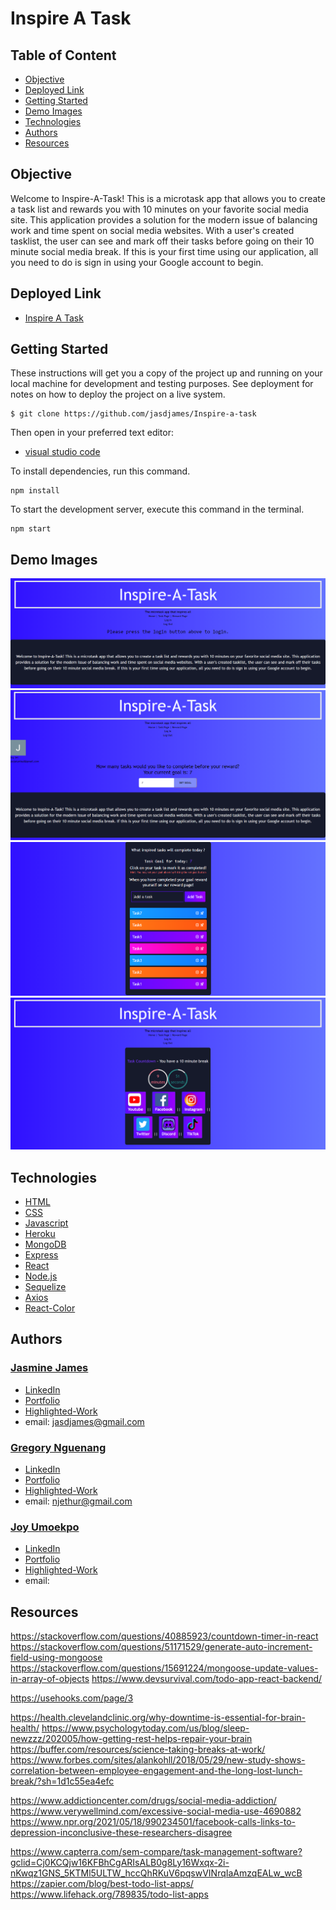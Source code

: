 # Inspire A Task

## Table of Content

- [Objective](#objective)
- [Deployed Link](#deployed-link)
- [Getting Started](#getting-started)
- [Demo Images](#demo-images)
- [Technologies](#technologies)
- [Authors](#authors)
- [Resources](#resources)

## Objective

Welcome to Inspire-A-Task! This is a microtask app that allows you to create a task list and rewards you with 10 minutes on your favorite social media site. This application provides a solution for the modern issue of balancing work and time spent on social media websites. With a user's created tasklist, the user can see and mark off their tasks before going on their 10 minute social media break. If this is your first time using our application, all you need to do is sign in using your Google account to begin.

## Deployed Link

- [Inspire A Task](https://inspire-a-task.herokuapp.com/)

## Getting Started

These instructions will get you a copy of the project up and running on your local machine for development and testing purposes. See deployment for notes on how to deploy the project on a live system.

```
$ git clone https://github.com/jasdjames/Inspire-a-task

```

Then open in your preferred text editor:

- [visual studio code](https://code.visualstudio.com/)

To install dependencies, run this command.

```
npm install
```

To start the development server, execute this command in the terminal.

```
npm start
```

## Demo Images

![screenshot](Images/image1.png)
![screenshot](Images/image2.png)
![screenshot](Images/image3.png)
![screenshot](Images/image4.png)

## Technologies

- [HTML](https://developer.mozilla.org/en-US/docs/Web/HTML)
- [CSS](https://developer.mozilla.org/en-US/docs/Web/CSS)
- [Javascript](https://developer.mozilla.org/en-US/docs/Web/JavaScrip)
- [Heroku](https://www.heroku.com/)
- [MongoDB](https://www.mongodb.com/)
- [Express](https://expressjs.com/)
- [React](https://reactjs.org/)
- [Node.js](https://nodejs.org/en/)
- [Sequelize](https://sequelize.org/)
- [Axios](https://www.npmjs.com/package/axios)
- [React-Color](https://casesandberg.github.io/react-color/)

## Authors

### [Jasmine James](https://github.com/jasdjames)

- [LinkedIn](https://www.linkedin.com/in/jasdjames/)
- [Portfolio](https://romantic-mestorf-3ca35a.netlify.app/)
- [Highlighted-Work](https://booksbooksbooks-react.herokuapp.com/)
- email: jasdjames@gmail.com

### [Gregory Nguenang](https://github.com/NGUENANG7)

- [LinkedIn](https://www.linkedin.com/in/regory-nguenang/)
- [Portfolio](https://fierce-harbor-88005.herokuapp.com/)
- [Highlighted-Work](https://q-jones92.github.io/Style-With-My-Weather-App/)
- email: njethur@gmail.com

### [Joy Umoekpo](https://github.com/JoyUmoekpo)

- [LinkedIn](https://www.linkedin.com/in/joyumoekpo/)
- [Portfolio](https://joyumoekpo.github.io/portfolio.html)
- [Highlighted-Work](https://joys-tech-blog.herokuapp.com/)
- email:

## Resources

https://stackoverflow.com/questions/40885923/countdown-timer-in-react
https://stackoverflow.com/questions/51171529/generate-auto-increment-field-using-mongoose
https://stackoverflow.com/questions/15691224/mongoose-update-values-in-array-of-objects
https://www.devsurvival.com/todo-app-react-backend/

<!-- Local Storage -->

https://usehooks.com/page/3

<!-- Brain Health article  -->

https://health.clevelandclinic.org/why-downtime-is-essential-for-brain-health/
https://www.psychologytoday.com/us/blog/sleep-newzzz/202005/how-getting-rest-helps-repair-your-brain
https://buffer.com/resources/science-taking-breaks-at-work/
https://www.forbes.com/sites/alankohll/2018/05/29/new-study-shows-correlation-between-employee-engagement-and-the-long-lost-lunch-break/?sh=1d1c55ea4efc

<!-- Social Media Addiction  -->

https://www.addictioncenter.com/drugs/social-media-addiction/
https://www.verywellmind.com/excessive-social-media-use-4690882
https://www.npr.org/2021/05/18/990234501/facebook-calls-links-to-depression-inconclusive-these-researchers-disagree

<!-- Similar apps  -->

https://www.capterra.com/sem-compare/task-management-software?gclid=Cj0KCQjw16KFBhCgARIsALB0g8Ly16Wxqx-2i-nKwqz1GNS_5KTMl5ULTW_hccQhRKuV6pqswVINrqIaAmzqEALw_wcB
https://zapier.com/blog/best-todo-list-apps/
https://www.lifehack.org/789835/todo-list-apps
